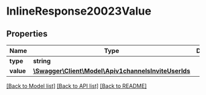 # InlineResponse20023Value

## Properties
Name | Type | Description | Notes
------------ | ------------- | ------------- | -------------
**type** | **string** |  | [optional] 
**value** | [**\Swagger\Client\Model\Apiv1channelsInviteUserIds**](Apiv1channelsInviteUserIds.md) |  | [optional] 

[[Back to Model list]](../../README.md#documentation-for-models) [[Back to API list]](../../README.md#documentation-for-api-endpoints) [[Back to README]](../../README.md)

